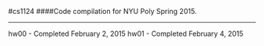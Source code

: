 #cs1124
####Code compilation for NYU Poly Spring 2015.
- - -
hw00 - Completed February 2, 2015
hw01 - Completed February 4, 2015